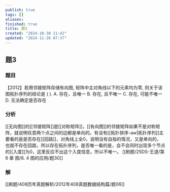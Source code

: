 ```yaml
---
publish: true
tags: []
aliases: 
finished: true
title: 题3
created: "2024-10-30 11:42"
updated: "2024-11-26 07:37"
---
```

## 题3
### 题目
【2012】若用邻接矩阵存储有向图, 矩阵中主对角线以下的元素均为零, 则关于该图拓扑序列的结论是 ( ).
A. 存在，且唯一 
B. 存在, 且不唯一
C. 存在, 可能不唯一 
D. 无法确定是否存在
### 分析
[[无向图]]的[[邻接矩阵]]是[[对称矩阵]]，[[有向图]]的邻接矩阵如果不是对称矩阵，就说明任意两个点之间的边都是单向的。有没有[[拓扑排序-aw|拓扑序列]]主要看的是是否存在[[回路]]，对角线上全0，说明没有自指的情况，又是单向的，也就不存在回路，所以存在拓扑序列，是否唯一看的是，会不会同时出现多个节点的[[入度]]为0，这里反应不出这个入度信息，所以不唯一。
[[刷题/25DS-王道/第 6 章 图/6. 4 图的应用/题30]]
### 解
[[刷题/408历年真题解析/2012年408真题数据结构篇/题06]]
